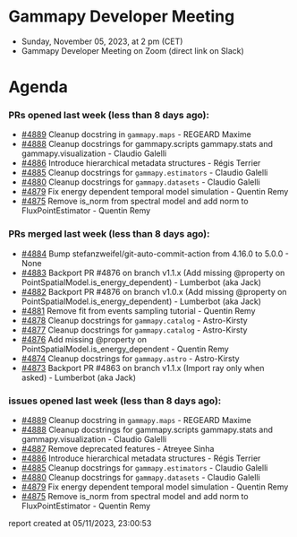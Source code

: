 # Gammapy Developer Meeting 
 * Sunday, November 05, 2023, at 2 pm (CET) 
 * Gammapy Developer Meeting on Zoom (direct link on Slack) 
# Agenda

### PRs opened last week (less than 8 days ago): 
* [#4889](https://github.com/gammapy/gammapy/pull/4889) Cleanup docstring in `gammapy.maps` - REGEARD Maxime
* [#4888](https://github.com/gammapy/gammapy/pull/4888) Cleanup docstrings for gammapy.scripts gammapy.stats and gammapy.visualization - Claudio Galelli
* [#4886](https://github.com/gammapy/gammapy/pull/4886) Introduce hierarchical metadata structures - Régis Terrier
* [#4885](https://github.com/gammapy/gammapy/pull/4885) Cleanup docstrings for `gammapy.estimators` - Claudio Galelli
* [#4880](https://github.com/gammapy/gammapy/pull/4880) Cleanup docstrings for `gammapy.datasets` - Claudio Galelli
* [#4879](https://github.com/gammapy/gammapy/pull/4879) Fix energy dependent temporal model simulation - Quentin Remy
* [#4875](https://github.com/gammapy/gammapy/pull/4875) Remove is_norm from spectral model and add norm to FluxPointEstimator - Quentin Remy

### PRs merged last week (less than 8 days ago): 
* [#4884](https://github.com/gammapy/gammapy/pull/4884) Bump stefanzweifel/git-auto-commit-action from 4.16.0 to 5.0.0 - None
* [#4883](https://github.com/gammapy/gammapy/pull/4883) Backport PR #4876 on branch v1.1.x (Add missing @property on PointSpatialModel.is_energy_dependent) - Lumberbot (aka Jack)
* [#4882](https://github.com/gammapy/gammapy/pull/4882) Backport PR #4876 on branch v1.0.x (Add missing @property on PointSpatialModel.is_energy_dependent) - Lumberbot (aka Jack)
* [#4881](https://github.com/gammapy/gammapy/pull/4881) Remove fit from events sampling tutorial - Quentin Remy
* [#4878](https://github.com/gammapy/gammapy/pull/4878) Cleanup docstrings for `gammapy.catalog` - Astro-Kirsty
* [#4877](https://github.com/gammapy/gammapy/pull/4877) Cleanup docstrings for `gammapy.catalog` - Astro-Kirsty
* [#4876](https://github.com/gammapy/gammapy/pull/4876) Add missing @property on PointSpatialModel.is_energy_dependent - Quentin Remy
* [#4874](https://github.com/gammapy/gammapy/pull/4874) Cleanup docstrings for `gammapy.astro` - Astro-Kirsty
* [#4873](https://github.com/gammapy/gammapy/pull/4873) Backport PR #4863 on branch v1.1.x (Import ray only when asked) - Lumberbot (aka Jack)

### issues opened last week (less than 8 days ago): 
* [#4889](https://github.com/gammapy/gammapy/pull/4889) Cleanup docstring in `gammapy.maps` - REGEARD Maxime
* [#4888](https://github.com/gammapy/gammapy/pull/4888) Cleanup docstrings for gammapy.scripts gammapy.stats and gammapy.visualization - Claudio Galelli
* [#4887](https://github.com/gammapy/gammapy/issues/4887) Remove deprecated features - Atreyee Sinha
* [#4886](https://github.com/gammapy/gammapy/pull/4886) Introduce hierarchical metadata structures - Régis Terrier
* [#4885](https://github.com/gammapy/gammapy/pull/4885) Cleanup docstrings for `gammapy.estimators` - Claudio Galelli
* [#4880](https://github.com/gammapy/gammapy/pull/4880) Cleanup docstrings for `gammapy.datasets` - Claudio Galelli
* [#4879](https://github.com/gammapy/gammapy/pull/4879) Fix energy dependent temporal model simulation - Quentin Remy
* [#4875](https://github.com/gammapy/gammapy/pull/4875) Remove is_norm from spectral model and add norm to FluxPointEstimator - Quentin Remy

 report created at 05/11/2023, 23:00:53